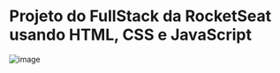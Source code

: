 # Projeto do FullStack da RocketSeat usando HTML, CSS e JavaScript
![image](https://github.com/user-attachments/assets/12147938-0f27-4211-8443-5e72877ff67e)
